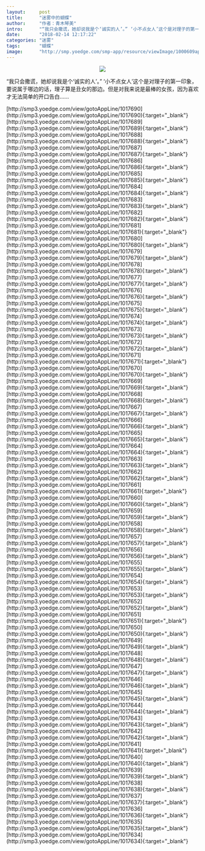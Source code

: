 ```yaml
---
layout:     post
title:      "迷雾中的蝴蝶"
author:     "作者：青木琴美"
intro:      "“我只会撒谎，她却说我是个‘诚实的人’。” ‘小不点女人’这个是对理子的第一印象，要说属于哪边的话，理子算是丑女的那边。但是对我来说是最棒的女孩，因为喜欢才无法简单的开口告白……"
date:       "2018-02-14 12:17:22"
categories: "迷雾"
tags:       "蝴蝶"
image:      "http://smp.yoedge.com/smp-app/resource/viewImage/1000609appline.png"
---
```

<div style="text-align: center">
<p><img src="http://smp.yoedge.com/smp-app/resource/viewImage/1000609appline.png"/></p>
</div>
<p class="post-meta">
<span>“我只会撒谎，她却说我是个‘诚实的人’。” ‘小不点女人’这个是对理子的第一印象，要说属于哪边的话，理子算是丑女的那边。但是对我来说是最棒的女孩，因为喜欢才无法简单的开口告白……</span>
</p>
[http://smp3.yoedge.com/view/gotoAppLine/1017690](http://smp3.yoedge.com/view/gotoAppLine/1017690){:target="_blank"}
[http://smp3.yoedge.com/view/gotoAppLine/1017689](http://smp3.yoedge.com/view/gotoAppLine/1017689){:target="_blank"}
[http://smp3.yoedge.com/view/gotoAppLine/1017688](http://smp3.yoedge.com/view/gotoAppLine/1017688){:target="_blank"}
[http://smp3.yoedge.com/view/gotoAppLine/1017687](http://smp3.yoedge.com/view/gotoAppLine/1017687){:target="_blank"}
[http://smp3.yoedge.com/view/gotoAppLine/1017686](http://smp3.yoedge.com/view/gotoAppLine/1017686){:target="_blank"}
[http://smp3.yoedge.com/view/gotoAppLine/1017685](http://smp3.yoedge.com/view/gotoAppLine/1017685){:target="_blank"}
[http://smp3.yoedge.com/view/gotoAppLine/1017684](http://smp3.yoedge.com/view/gotoAppLine/1017684){:target="_blank"}
[http://smp3.yoedge.com/view/gotoAppLine/1017683](http://smp3.yoedge.com/view/gotoAppLine/1017683){:target="_blank"}
[http://smp3.yoedge.com/view/gotoAppLine/1017682](http://smp3.yoedge.com/view/gotoAppLine/1017682){:target="_blank"}
[http://smp3.yoedge.com/view/gotoAppLine/1017681](http://smp3.yoedge.com/view/gotoAppLine/1017681){:target="_blank"}
[http://smp3.yoedge.com/view/gotoAppLine/1017680](http://smp3.yoedge.com/view/gotoAppLine/1017680){:target="_blank"}
[http://smp3.yoedge.com/view/gotoAppLine/1017679](http://smp3.yoedge.com/view/gotoAppLine/1017679){:target="_blank"}
[http://smp3.yoedge.com/view/gotoAppLine/1017678](http://smp3.yoedge.com/view/gotoAppLine/1017678){:target="_blank"}
[http://smp3.yoedge.com/view/gotoAppLine/1017677](http://smp3.yoedge.com/view/gotoAppLine/1017677){:target="_blank"}
[http://smp3.yoedge.com/view/gotoAppLine/1017676](http://smp3.yoedge.com/view/gotoAppLine/1017676){:target="_blank"}
[http://smp3.yoedge.com/view/gotoAppLine/1017675](http://smp3.yoedge.com/view/gotoAppLine/1017675){:target="_blank"}
[http://smp3.yoedge.com/view/gotoAppLine/1017674](http://smp3.yoedge.com/view/gotoAppLine/1017674){:target="_blank"}
[http://smp3.yoedge.com/view/gotoAppLine/1017673](http://smp3.yoedge.com/view/gotoAppLine/1017673){:target="_blank"}
[http://smp3.yoedge.com/view/gotoAppLine/1017672](http://smp3.yoedge.com/view/gotoAppLine/1017672){:target="_blank"}
[http://smp3.yoedge.com/view/gotoAppLine/1017671](http://smp3.yoedge.com/view/gotoAppLine/1017671){:target="_blank"}
[http://smp3.yoedge.com/view/gotoAppLine/1017670](http://smp3.yoedge.com/view/gotoAppLine/1017670){:target="_blank"}
[http://smp3.yoedge.com/view/gotoAppLine/1017669](http://smp3.yoedge.com/view/gotoAppLine/1017669){:target="_blank"}
[http://smp3.yoedge.com/view/gotoAppLine/1017668](http://smp3.yoedge.com/view/gotoAppLine/1017668){:target="_blank"}
[http://smp3.yoedge.com/view/gotoAppLine/1017667](http://smp3.yoedge.com/view/gotoAppLine/1017667){:target="_blank"}
[http://smp3.yoedge.com/view/gotoAppLine/1017666](http://smp3.yoedge.com/view/gotoAppLine/1017666){:target="_blank"}
[http://smp3.yoedge.com/view/gotoAppLine/1017665](http://smp3.yoedge.com/view/gotoAppLine/1017665){:target="_blank"}
[http://smp3.yoedge.com/view/gotoAppLine/1017664](http://smp3.yoedge.com/view/gotoAppLine/1017664){:target="_blank"}
[http://smp3.yoedge.com/view/gotoAppLine/1017663](http://smp3.yoedge.com/view/gotoAppLine/1017663){:target="_blank"}
[http://smp3.yoedge.com/view/gotoAppLine/1017662](http://smp3.yoedge.com/view/gotoAppLine/1017662){:target="_blank"}
[http://smp3.yoedge.com/view/gotoAppLine/1017661](http://smp3.yoedge.com/view/gotoAppLine/1017661){:target="_blank"}
[http://smp3.yoedge.com/view/gotoAppLine/1017660](http://smp3.yoedge.com/view/gotoAppLine/1017660){:target="_blank"}
[http://smp3.yoedge.com/view/gotoAppLine/1017659](http://smp3.yoedge.com/view/gotoAppLine/1017659){:target="_blank"}
[http://smp3.yoedge.com/view/gotoAppLine/1017658](http://smp3.yoedge.com/view/gotoAppLine/1017658){:target="_blank"}
[http://smp3.yoedge.com/view/gotoAppLine/1017657](http://smp3.yoedge.com/view/gotoAppLine/1017657){:target="_blank"}
[http://smp3.yoedge.com/view/gotoAppLine/1017656](http://smp3.yoedge.com/view/gotoAppLine/1017656){:target="_blank"}
[http://smp3.yoedge.com/view/gotoAppLine/1017655](http://smp3.yoedge.com/view/gotoAppLine/1017655){:target="_blank"}
[http://smp3.yoedge.com/view/gotoAppLine/1017654](http://smp3.yoedge.com/view/gotoAppLine/1017654){:target="_blank"}
[http://smp3.yoedge.com/view/gotoAppLine/1017653](http://smp3.yoedge.com/view/gotoAppLine/1017653){:target="_blank"}
[http://smp3.yoedge.com/view/gotoAppLine/1017652](http://smp3.yoedge.com/view/gotoAppLine/1017652){:target="_blank"}
[http://smp3.yoedge.com/view/gotoAppLine/1017651](http://smp3.yoedge.com/view/gotoAppLine/1017651){:target="_blank"}
[http://smp3.yoedge.com/view/gotoAppLine/1017650](http://smp3.yoedge.com/view/gotoAppLine/1017650){:target="_blank"}
[http://smp3.yoedge.com/view/gotoAppLine/1017649](http://smp3.yoedge.com/view/gotoAppLine/1017649){:target="_blank"}
[http://smp3.yoedge.com/view/gotoAppLine/1017648](http://smp3.yoedge.com/view/gotoAppLine/1017648){:target="_blank"}
[http://smp3.yoedge.com/view/gotoAppLine/1017647](http://smp3.yoedge.com/view/gotoAppLine/1017647){:target="_blank"}
[http://smp3.yoedge.com/view/gotoAppLine/1017646](http://smp3.yoedge.com/view/gotoAppLine/1017646){:target="_blank"}
[http://smp3.yoedge.com/view/gotoAppLine/1017645](http://smp3.yoedge.com/view/gotoAppLine/1017645){:target="_blank"}
[http://smp3.yoedge.com/view/gotoAppLine/1017644](http://smp3.yoedge.com/view/gotoAppLine/1017644){:target="_blank"}
[http://smp3.yoedge.com/view/gotoAppLine/1017643](http://smp3.yoedge.com/view/gotoAppLine/1017643){:target="_blank"}
[http://smp3.yoedge.com/view/gotoAppLine/1017642](http://smp3.yoedge.com/view/gotoAppLine/1017642){:target="_blank"}
[http://smp3.yoedge.com/view/gotoAppLine/1017641](http://smp3.yoedge.com/view/gotoAppLine/1017641){:target="_blank"}
[http://smp3.yoedge.com/view/gotoAppLine/1017640](http://smp3.yoedge.com/view/gotoAppLine/1017640){:target="_blank"}
[http://smp3.yoedge.com/view/gotoAppLine/1017639](http://smp3.yoedge.com/view/gotoAppLine/1017639){:target="_blank"}
[http://smp3.yoedge.com/view/gotoAppLine/1017638](http://smp3.yoedge.com/view/gotoAppLine/1017638){:target="_blank"}
[http://smp3.yoedge.com/view/gotoAppLine/1017637](http://smp3.yoedge.com/view/gotoAppLine/1017637){:target="_blank"}
[http://smp3.yoedge.com/view/gotoAppLine/1017636](http://smp3.yoedge.com/view/gotoAppLine/1017636){:target="_blank"}
[http://smp3.yoedge.com/view/gotoAppLine/1017635](http://smp3.yoedge.com/view/gotoAppLine/1017635){:target="_blank"}
[http://smp3.yoedge.com/view/gotoAppLine/1017634](http://smp3.yoedge.com/view/gotoAppLine/1017634){:target="_blank"}



